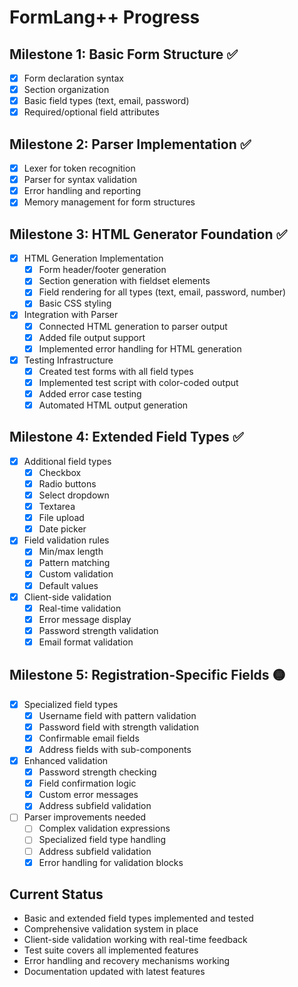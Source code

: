 # FormLang++ Progress

## Milestone 1: Basic Form Structure ✅
- [x] Form declaration syntax
- [x] Section organization
- [x] Basic field types (text, email, password)
- [x] Required/optional field attributes

## Milestone 2: Parser Implementation ✅
- [x] Lexer for token recognition
- [x] Parser for syntax validation
- [x] Error handling and reporting
- [x] Memory management for form structures

## Milestone 3: HTML Generator Foundation ✅
- [x] HTML Generation Implementation
  - [x] Form header/footer generation
  - [x] Section generation with fieldset elements
  - [x] Field rendering for all types (text, email, password, number)
  - [x] Basic CSS styling
- [x] Integration with Parser
  - [x] Connected HTML generation to parser output
  - [x] Added file output support
  - [x] Implemented error handling for HTML generation
- [x] Testing Infrastructure
  - [x] Created test forms with all field types
  - [x] Implemented test script with color-coded output
  - [x] Added error case testing
  - [x] Automated HTML output generation

## Milestone 4: Extended Field Types ✅
- [x] Additional field types
  - [x] Checkbox
  - [x] Radio buttons
  - [x] Select dropdown
  - [x] Textarea
  - [x] File upload
  - [x] Date picker
- [x] Field validation rules
  - [x] Min/max length
  - [x] Pattern matching
  - [x] Custom validation
  - [x] Default values
- [x] Client-side validation
  - [x] Real-time validation
  - [x] Error message display
  - [x] Password strength validation
  - [x] Email format validation

## Milestone 5: Registration-Specific Fields 🟡
- [x] Specialized field types
  - [x] Username field with pattern validation
  - [x] Password field with strength validation
  - [x] Confirmable email fields
  - [x] Address fields with sub-components
- [x] Enhanced validation
  - [x] Password strength checking
  - [x] Field confirmation logic
  - [x] Custom error messages
  - [x] Address subfield validation
- [ ] Parser improvements needed
  - [ ] Complex validation expressions
  - [ ] Specialized field type handling
  - [ ] Address subfield validation
  - [x] Error handling for validation blocks

## Current Status
- Basic and extended field types implemented and tested
- Comprehensive validation system in place
- Client-side validation working with real-time feedback
- Test suite covers all implemented features
- Error handling and recovery mechanisms working
- Documentation updated with latest features

